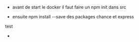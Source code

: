 - avant de start le docker il faut faire un npm init dans src 

- ensuite npm install --save des packages chance et express

test

- 

